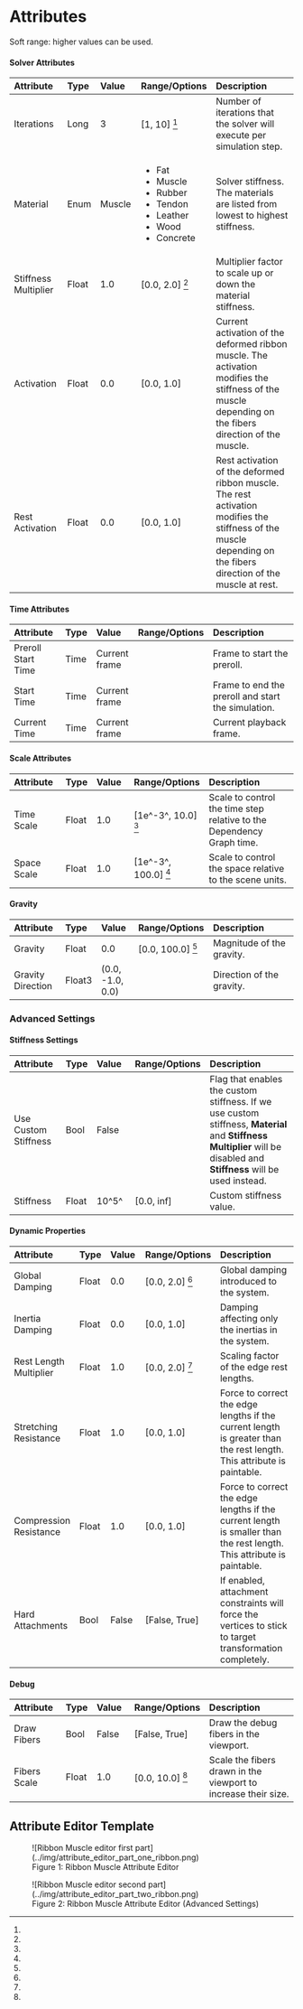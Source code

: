 # Attributes

[^1]:
  Soft range: higher values can be used.

<style>
table th:first-of-type {
    width: 20%;
}
table th:nth-of-type(2) {
    width: 10%;
}
table th:nth-of-type(3) {
    width: 15%;
}
table th:nth-of-type(4) {
    width: 10%;
}
table th:nth-of-type(5) {
    width: 45%;
}
</style>

#### Solver Attributes
| Attribute            | Type  | Value     | Range/Options     | Description                  |
| :------------        | :---  | :----     | :------------     | :--------------------------- |
| Iterations           | Long  | 3         | \[1, 10\] [^1]    | Number of iterations that the solver will execute per simulation step. |
| Material             | Enum  | Muscle    | <ul><li>Fat</li><li>Muscle</li><li>Rubber</li><li>Tendon</li><li>Leather</li><li>Wood</li><li>Concrete</li></ul> | Solver stiffness. The materials are listed from lowest to highest stiffness. |
| Stiffness Multiplier | Float | 1.0       | \[0.0, 2.0\] [^1] | Multiplier factor to scale up or down the material stiffness. |
| Activation           | Float | 0.0       | \[0.0, 1.0\]      | Current activation of the deformed ribbon muscle. The activation modifies the stiffness of the muscle depending on the fibers direction of the muscle. |
| Rest Activation      | Float | 0.0       | \[0.0, 1.0\]      | Rest activation of the deformed ribbon muscle. The rest activation modifies the stiffness of the muscle depending on the fibers direction of the muscle at rest. |

#### Time Attributes
| Attribute          | Type | Value         |  Range/Options    | Description                  |
| :---------------   | :--- | :----         | :----------       | :--------- |
| Preroll Start Time | Time | Current frame || Frame to start the preroll. |
| Start Time         | Time | Current frame || Frame to end the preroll and start the simulation. |
| Current Time       | Time | Current frame || Current playback frame. |

#### Scale Attributes
| Attribute   | Type  | Value | Range/Options          | Description                  |
| :---------- | :---  | :---- | :------------          | :--------------------------- |
| Time Scale  | Float | 1.0   | \[1e^-3^, 10.0\] [^1]  | Scale to control the time step relative to the Dependency Graph time. |
| Space Scale | Float | 1.0   | \[1e^-3^, 100.0\] [^1] | Scale to control the space relative to the scene units. |

#### Gravity
| Attribute         | Type   | Value            | Range/Options       | Description               |
| :------------     | :---   | :----            | :------------       | :------------------------ |
| Gravity           | Float  | 0.0              | \[0.0, 100.0\] [^1] | Magnitude of the gravity. |
| Gravity Direction | Float3 | (0.0, -1.0, 0.0) |                     | Direction of the gravity. |

### Advanced Settings

#### Stiffness Settings
| Attribute            | Type  | Value    | Range/Options   | Description                  |
| :------------        | :---  | :----    | :------------   | :--------------------------- |
| Use Custom Stiffness | Bool  | False    || Flag that enables the custom stiffness. If we use custom stiffness, **Material** and **Stiffness Multiplier** will be disabled and **Stiffness** will be used instead. |
| Stiffness            | Float | 10^5^    | \[0.0, inf\]    | Custom stiffness value. |

#### Dynamic Properties
| Attribute              | Type  | Value | Range/Options     | Description                  |
| :------------          | :---  | :---- | :------------     | :--------------------------- |
| Global Damping         | Float | 0.0   | \[0.0, 2.0\] [^1] | Global damping introduced to the system. |
| Inertia Damping        | Float | 0.0   | \[0.0, 1.0\]      | Damping affecting only the inertias in the system. |
| Rest Length Multiplier | Float | 1.0   | \[0.0, 2.0\] [^1] | Scaling factor of the edge rest lengths. |
| Stretching Resistance  | Float | 1.0   | \[0.0, 1.0\]      | Force to correct the edge lengths if the current length is greater than the rest length. This attribute is paintable. | 
| Compression Resistance | Float | 1.0   | \[0.0, 1.0\]      | Force to correct the edge lengths if the current length is smaller than the rest length. This attribute is paintable. |
| Hard Attachments       | Bool  | False | \[False, True\]   | If enabled, attachment constraints will force the vertices to stick to target transformation completely. |

#### Debug
| Attribute    | Type  | Value | Range/Options      | Description                  |
| :----------- | :---  | :---- | :------------      | :--------------------------- |
| Draw Fibers  | Bool  | False | \[False, True\]    | Draw the debug fibers in the viewport. |
| Fibers Scale | Float | 1.0   | \[0.0, 10.0\] [^1] | Scale the fibers drawn in the viewport to increase their size. |

## Attribute Editor Template

<figure markdown>
  ![Ribbon Muscle editor first part](../img/attribute_editor_part_one_ribbon.png) 
  <figcaption>Figure 1: Ribbon Muscle Attribute Editor</figcaption>
</figure>

<figure markdown>
  ![Ribbon Muscle editor second part](../img/attribute_editor_part_two_ribbon.png)
  <figcaption>Figure 2: Ribbon Muscle Attribute Editor (Advanced Settings)</figcaption>
</figure>